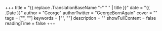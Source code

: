 +++
title = "{{ replace .TranslationBaseName "-" " " | title }}"
date = "{{ .Date }}"
author = "George"
authorTwitter = "GeorgeBornAgain"
cover = ""
tags = ["", ""]
keywords = ["", ""]
description = ""
showFullContent = false
readingTime = false
+++